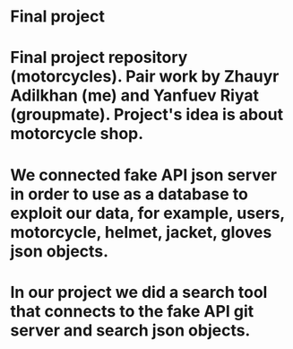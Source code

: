 # Final project
# Final project repository (motorcycles). Pair work by Zhauyr Adilkhan (me) and Yanfuev Riyat (groupmate). Project's idea is about motorcycle shop.
# We connected fake API json server in order to use as a database to exploit our data, for example, users, motorcycle, helmet, jacket, gloves json objects.
# In our project we did a search tool that connects to the fake API git server and search json objects.
